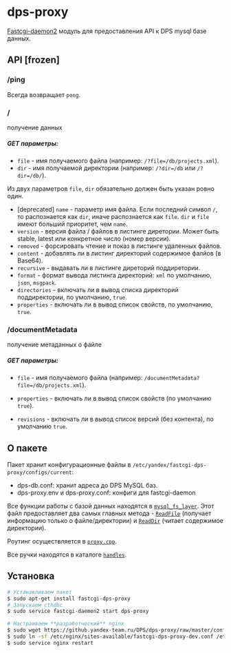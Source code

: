 dps-proxy
=========	

[Fastcgi-daemon2](https://github.com/golubtsov/Fastcgi-Daemon) модуль для предоставления API к DPS mysql базе данных.

API [frozen]
------------

### **/ping**

Всегда возвращает `pong`.

### **/**
получение данных

##### GET параметры:
* `file` - имя получаемого файла (например: `/?file=/db/projects.xml`).
* `dir` - имя получаемой директории (например: `/?dir=/db` или `/?dir=/db/`).

Из двух параметров `file`, `dir` обязательно должен быть указан ровно один.

* [deprecated] `name` -  параметр имя файла. Если последний символ `/`, то распознается как `dir`, иначе распознается как `file`. `dir` и `file` имеют больший приоритет, чем `name`.
* `version` - версия файла / файлов в листинге диретории. Может быть stable, latest или конкретное число (номер версии).
* `removed` - форсировать чтение и показ в листинге удаленных файлов.
* `content` - добавлять ли в листинг директорий содержимое фалйов (в Base64).
* `recursive` - выдавать ли в листинге диреторий поддиретории.
* `format` - формат вывода листинга директорий: `xml` по умолчанию, `json`, `msgpack`.
* `directories` - включать ли в вывод списка директорий поддиректории, по умолчанию, `true`.
* `properties` - включать ли в вывод список свойств, по умолчанию, `true`.

### **/documentMetadata**
получение метаданных о файле 

##### GET параметры:
* `file` - имя получаемого файла (например: `/documentMetadata?file=/db/projects.xml`).

* `properties` - включать ли в вывод список свойств (по умолчанию `true`).
* `revisions` - включать ли в вывод список версий (без контента), по умолчанию `true`.

О пакете
--------

Пакет хранит конфигурационные файлы в `/etc/yandex/fastcgi-dps-proxy/configs/current`:

* dps-db.conf: хранит адреса до DPS MySQL баз.
* dps-proxy.env и dps-proxy.conf:   конфиги для fastcgi-daemon

Все функции работы с базой данных находятся в [`mysql_fs_layer`](https://github.yandex-team.ru/DPS/dps-proxy/blob/master/src/mysql_fs_layer.hpp). Этот файл предоставляет два самых главных метода - [`ReadFile`](https://github.yandex-team.ru/DPS/dps-proxy/blob/master/src/mysql_fs_layer.cpp#L154) (получает информацию только о файле/директории) и [`ReadDir`](https://github.yandex-team.ru/DPS/dps-proxy/blob/master/src/mysql_fs_layer.cpp#L209) (читает содержимое директории).

Роутинг осуществляется в [`proxy.cpp`](https://github.yandex-team.ru/DPS/dps-proxy/blob/master/src/proxy.cpp).

Все ручки находятся в каталоге [`handles`](https://github.yandex-team.ru/DPS/dps-proxy/tree/master/src/handles).

Установка
---------

```bash
# Устанавливаем пакет
$ sudo apt-get install fastcgi-dps-proxy
# Запускаем cthdbc
$ sudo service fastcgi-daemon2 start dps-proxy

# Настраиваем **разработческий** nginx
$ sudo wget https://github.yandex-team.ru/DPS/dps-proxy/raw/master/configs/fastcgi-dps-proxy-dev.conf -O /etc/nginx/sites-available
$ sudo ln -sf /etc/nginx/sites-available/fastcgi-dps-proxy-dev.conf /etc/nginx/sites-enabled/fastcgi-dps-proxy-dev.conf
$ sudo service nginx restart
```

